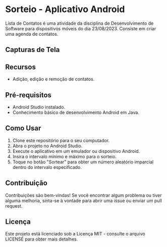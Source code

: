 # Sorteio - Aplicativo Android

Lista de Contatos é uma atividade da disciplina de Desenvolvimento de Software para dispositivos móveis do dia 23/08/2023. Consiste em criar uma agenda de contatos.

## Capturas de Tela

## Recursos

- Adição, edição e remoção de contatos.

## Pré-requisitos

- Android Studio instalado.
- Conhecimento básico de desenvolvimento Android em Java.

## Como Usar

1. Clone este repositório para o seu computador.
2. Abra o projeto no Android Studio.
3. Execute o aplicativo em um emulador ou dispositivo Android.
4. Insira o intervalo mínimo e máximo para o sorteio.
5. Toque no botão "Sortear" para obter um número aleatório imparcial dentro do intervalo especificado.

## Contribuição
Contribuições são bem-vindas! Se você encontrar algum problema ou tiver alguma melhoria, sinta-se à vontade para abrir uma issue ou enviar um pull request.

## Licença
Este projeto está licenciado sob a Licença MIT - consulte o arquivo LICENSE para obter mais detalhes.